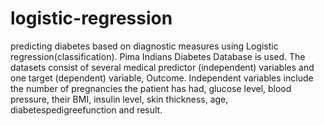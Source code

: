 # logistic-regression
predicting diabetes based on diagnostic measures using Logistic regression(classification).
Pima Indians Diabetes Database is used.
The datasets consist of several medical predictor (independent) variables and one target (dependent) variable, Outcome. Independent variables include the number of pregnancies the patient has had, glucose level, blood pressure, their BMI, insulin level, skin thickness, age, diabetespedigreefunction and result.
